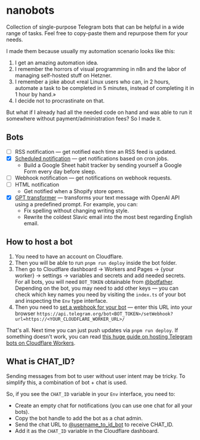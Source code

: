 # nanobots

Collection of single-purpose Telegram bots that can be helpful in a wide range of tasks. Feel free to copy-paste them and repurpose them for your needs.

I made them because usually my automation scenario looks like this:

1. I get an amazing automation idea.
2. I remember the horrors of visual programming in n8n and the labor of managing self-hosted stuff on Hetzner.
3. I remember a joke about «real Linux users who can, in 2 hours, automate a task to be completed in 5 minutes, instead of completing it in 1 hour by hand.»
4. I decide not to procrastinate on that.

But what if I already had all the needed code on hand and was able to run it somewhere without payment/administration fees? So I made it.

## Bots

- [ ] RSS notification — get notified each time an RSS feed is updated.
- [x] [Scheduled notification](https://github.com/brachkow/nanobots/tree/main/bots/scheduled-message) — get notifications based on cron jobs.
  - Build a Google Sheet habit tracker by sending yourself a Google Form every day before sleep.
- [ ] Webhook notification — get notifications on webhook requests.
- [ ] HTML notification
  - Get notified when a Shopify store opens.
- [x] [GPT transformer](https://github.com/brachkow/nanobots/tree/main/bots/gpt-transformer) — transforms your text message with OpenAI API using a predefined prompt. For example, you can:
  - Fix spelling without changing writing style.
  - Rewrite the coldest Slavic email into the most best regarding English email.

## How to host a bot

1. You need to have an account on Cloudflare.
2. Then you will be able to run `pnpm run deploy` inside the bot folder.
3. Then go to Cloudflare dashboard → Workers and Pages → {your worker} → settings → variables and secrets and add needed secrets. For all bots, you will need `BOT_TOKEN` obtainable from [@botfather](https://t.me/BotFather). Depending on the bot, you may need to add other keys — you can check which key names you need by visiting the `index.ts` of your bot and inspecting the `Env` type interface.
4. Then you need to [set a webhook for your bot](https://grammy.dev/hosting/cloudflare-workers-nodejs#setting-your-webhook) — enter this URL into your browser `https://api.telegram.org/bot<BOT_TOKEN>/setWebhook?url=https://<YOUR_CLOUDFLARE_WORKER_URL>/`

That's all. Next time you can just push updates via `pnpm run deploy`. If something doesn't work, you can read [this huge guide on hosting Telegram bots on Cloudflare Workers](https://grammy.dev/hosting/cloudflare-workers-nodejs#setting-your-webhook).

## What is CHAT_ID?

Sending messages from bot to user without user intent may be tricky. To simplify this, a combination of bot + chat is used.

So, if you see the `CHAT_ID` variable in your `Env` interface, you need to:

- Create an empty chat for notifications (you can use one chat for all your bots).
- Copy the bot handle to add the bot as a chat admin.
- Send the chat URL to [@username_to_id_bot](https://t.me/username_to_id_bot) to receive CHAT_ID.
- Add it as the `CHAT_ID` variable in the Cloudflare dashboard.
